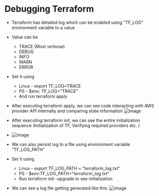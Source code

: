 # Debugging Terraform
- Terraform has detailed log which can be enabled using "TF_LOG" environment variable to a value
- Value can be
    - TRACE (Most verbose)
    - DEBUG
    - INFO
    - WARN
    - ERROR

- Set it using
    - Linux - export TF_LOG=TRACE
    - PS - $env: TF_LOG="TRACE"
    - And run terraform apply

- After executing terraform apply, we can see code interacting with AWS provider API internally and comparing state information
![image](https://github.com/niravmsoni/terraform-aws/assets/6556021/8d1459ec-94d8-4299-a4ac-2b3c15b272a2)

- After executing terraform init, we can see the entire initialization sequence (Initialization of TF, Verifying required providers etc. )

- ![image](https://github.com/niravmsoni/terraform-aws/assets/6556021/9e2b7bd1-bf57-4e41-9819-e863771863ca)

- We can also persist log to a file using environment variable "TF_LOG_PATH"
- Set it using
    - Linux - export TF_LOG_PATH = "terraform_log.txt"
    - PS - $env:TF_LOG_PATH="terraform_log.txt"
    - Run terraform init -upgrade to see initialization
 
 - We can see a log file getting generated like this:
  ![image](https://github.com/niravmsoni/terraform-aws/assets/6556021/dd95fe10-7dc2-43ae-ad47-e1f519cde490)
